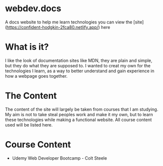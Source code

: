# webdev.docs

A docs website to help me learn technologies you can view the [site] (https://confident-hodgkin-2fca80.netlify.app/) here

# What is it?

I like the look of documentation sites like MDN, they are plain and simple, but they do what they are supposed to. I wanted to creat my own for the technologies I learn, as a way to better understand and gain experience in how a webpage goes together.

# The Content

The content of the site will largely be taken from courses that I am studying. My aim is not to take steal peoples work and make it my own, but to learn these technologies while making a functional website. All course content used will be listed here.

# Course Content

- Udemy Web Developer Bootcamp - Colt Steele
